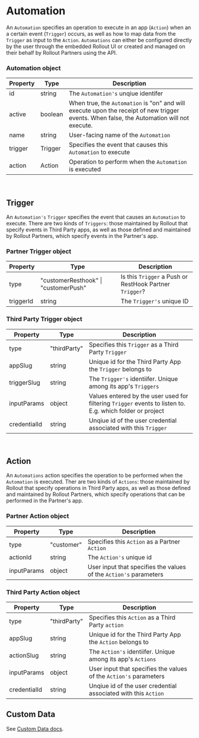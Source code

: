# Automation

An `Automation` specifies an operation to execute in an app (`Action`) when an a certain event (`Trigger`) occurs, as well as how to map data from the `Trigger` as input to the `Action`. `Automations` can either be configured directly by the user through the embedded Rollout UI or created and managed on their behalf by Rollout Partners using the API.

### Automation object

| Property | Type    | Description                                                                                                                               |
| -------- | ------- | ----------------------------------------------------------------------------------------------------------------------------------------- |
| id       | string  | The `Automation's` unqiue identifer                                                                                                       |
| active   | boolean | When true, the `Automation` is "on" and will execute upon the receipt of new trigger events. When false, the Automation will not execute. |
| name     | string  | User-facing name of the `Automation`                                                                                                      |
| trigger  | Trigger | Specifies the event that causes this `Automation` to execute                                                                              |
| action   | Action  | Operation to perform when the `Automation` is executed                                                                                    |

<br />

## Trigger

An `Automation's` `Trigger` specifies the event that causes an `Automation` to execute. There are two kinds of `Triggers`: those maintained by Rollout that specify events in Third Party apps, as well as those defined and maintained by Rollout Partners, which specify events in the Partner's app.

### Partner Trigger object

| Property  | Type                                 | Description                                             |
| --------- | ------------------------------------ | ------------------------------------------------------- |
| type      | "customerResthook" \| "customerPush" | Is this `Trigger` a Push or RestHook Partner `Trigger`? |
| triggerId | string                               | The `Trigger's` unique ID                               |

### Third Party Trigger object

| Property     | Type         | Description                                                                                               |
| ------------ | ------------ | --------------------------------------------------------------------------------------------------------- |
| type         | "thirdParty" | Specifies this `Trigger` as a Third Party `Trigger`                                                       |
| appSlug      | string       | Unique id for the Third Party App the `Trigger` belongs to                                                |
| triggerSlug  | string       | The `Trigger's` identiifer. Unique among its app's `Triggers`                                             |
| inputParams  | object       | Values entered by the user used for filtering `Trigger` events to listen to. E.g. which folder or project |
| credentialId | string       | Unqiue id of the user credential associated with this `Trigger`                                           |

<br />

## Action

An `Automations` action specifies the operation to be performed when the `Automation` is executed. Ther are two kinds of `Actions`: those maintained by Rollout that specify operations in Third Party apps, as well as those defined and maintained by Rollout Partners, which specify operations that can be performed in the Partner's app.

### Partner Action object

| Property    | Type       | Description                                                       |
| ----------- | ---------- | ----------------------------------------------------------------- |
| type        | "customer" | Specifies this `Action` as a Partner `Action`                     |
| actionId    | string     | The `Action's` unique id                                          |
| inputParams | object     | User input that specifies the values of the `Action's` parameters |

### Third Party Action object

| Property     | Type         | Description                                                       |
| ------------ | ------------ | ----------------------------------------------------------------- |
| type         | "thirdParty" | Specifies this `Action` as a Third Party `action`                 |
| appSlug      | string       | Unique id for the Third Party App the `Action` belongs to         |
| actionSlug   | string       | The `Action's` identiifer. Unique among its app's `Actions`       |
| inputParams  | object       | User input that specifies the values of the `Action's` parameters |
| credentialId | string       | Unqiue id of the user credential associated with this `Action`    |

## Custom Data

See [Custom Data docs](/api/automation-custom-data.md).

